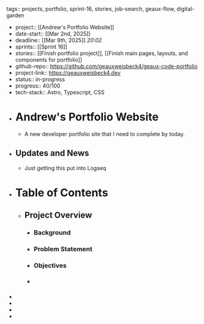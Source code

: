 tags:: projects, portfolio, sprint-16, stories, job-search, geaux-flow, digital-garden

- project:: [[Andrew's Portfolio Website]]
- date-start:: [[Mar 2nd, 2025]]
- deadline::  [[Mar 9th, 2025]] *20:02*
- sprints:: [[Sprint 16]]
- stories:: [[Finish portfolio project]], [[Finish main pages, layouts, and components for portfolio]]
- github-repo:: https://github.com/geauxweisbeck4/geaux-code-portfolio
- project-link:: https://geauxweisbeck4.dev
- status:: in-progress
- progress:: 40/100
- tech-stack:: Astro, Typescript, CSS
- # Andrew's Portfolio Website
	- A new developer portfolio site that I need to complete by today.
- ## Updates and News
	- Just getting this put into Logseq
- # Table of Contents
	- ## Project Overview
		- ### Background
		- ### Problem Statement
		- ### Objectives
		- ###
-
-
-
-